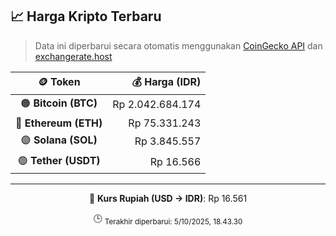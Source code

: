 

<!-- HARGA_KRIPTO -->
## 📈 Harga Kripto Terbaru

> Data ini diperbarui secara otomatis menggunakan [CoinGecko API](https://www.coingecko.com/) dan [exchangerate.host](https://exchangerate.host/)

<div align="center">

| 🪙 Token | 💰 Harga (IDR) |
|:------:|---------------:|
| 🟠 **Bitcoin (BTC)**   | Rp 2.042.684.174 |
| 🔵 **Ethereum (ETH)**  | Rp 75.331.243 |
| 🟣 **Solana (SOL)**    | Rp 3.845.557 |
| 🟢 **Tether (USDT)**   | Rp 16.566 |

---

💱 **Kurs Rupiah (USD → IDR)**: Rp 16.561

🕒 <sub>Terakhir diperbarui: 5/10/2025, 18.43.30</sub>

</div>
<!-- /HARGA_KRIPTO -->
